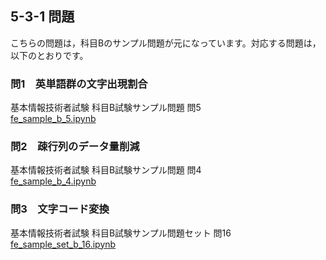 ## 5-3-1 問題
こちらの問題は，科目Bのサンプル問題が元になっています。対応する問題は，以下のとおりです。

### 問1　英単語群の文字出現割合
基本情報技術者試験 科目B試験サンプル問題 問5  
[fe_sample_b_5.ipynb](https://github.com/wakuwakustudyworld/fe-kamokuB/blob/main/fe_sample_b_5.ipynb)

### 問2　疎行列のデータ量削減
基本情報技術者試験 科目B試験サンプル問題 問4  
[fe_sample_b_4.ipynb](https://github.com/wakuwakustudyworld/fe-kamokuB/blob/main/fe_sample_b_4.ipynb)

### 問3　文字コード変換
基本情報技術者試験 科目B試験サンプル問題セット 問16  
[fe_sample_set_b_16.ipynb](https://github.com/wakuwakustudyworld/fe-kamokuB/blob/main/fe_sample_set_b_16.ipynb)
